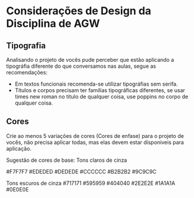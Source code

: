 # Considerações de Design da Disciplina de AGW
## Tipografia

Analisando o projeto de vocês pude perceber que estão aplicando a tipográfia diferente do que conversamos nas aulas, segue as recomendações:

* Em textos funcionais recomenda-se utilizar tipográfias sem serifa.
* Títulos e corpos precisam ter famílias tipográficas diferentes, se usar times new roman no titulo de qualquer coisa, use poppins no corpo de qualquer coisa.

## Cores
Crie ao menos 5 variações de cores (Cores de enfase) para o projeto de vocês, não precisa aplicar todas, mas elas devem estar disponíveis para aplicação.

Sugestão de cores de base:
Tons claros de cinza

#F7F7F7
#EDEDED
#DEDEDE
#CCCCCC
#B2B2B2
#9C9C9C

Tons escuros de cinza
#717171
#595959
#404040
#2E2E2E
#1A1A1A
#0E0E0E
